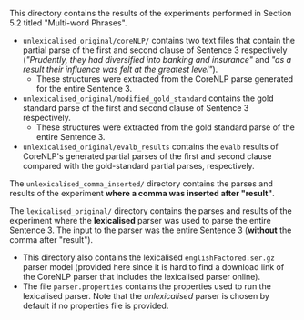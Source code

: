 This directory contains the results of the experiments performed in Section 5.2 titled "Multi-word Phrases".

- `unlexicalised_original/coreNLP/` contains two text files that contain the partial parse of the first and second clause of Sentence 3 respectively (_"Prudently, they had diversified into banking and insurance"_ and _"as a result their influence was felt at the greatest level"_).
  - These structures were extracted from the CoreNLP parse generated for the entire Sentence 3.
- `unlexicalised_original/modified_gold_standard` contains the gold standard parse of the first and second clause of Sentence 3 respectively.
  - These structures were extracted from the gold standard parse of the entire Sentence 3.
- `unlexicalised_original/evalb_results` contains the `evalb` results of CoreNLP's generated partial parses of the first and second clause compared with the gold-standard partial parses, respectively.

The `unlexicalised_comma_inserted/` directory contains the parses and results of the experiment **where a comma was inserted after "result"**.

The `lexicalised_original/` directory contains the parses and results of the experiment where the **lexicalised** parser was used to parse the entire Sentence 3. The input to the parser was the entire Sentence 3 (**without** the comma after "result").
- This directory also contains the lexicalised `englishFactored.ser.gz` parser model (provided here since it is hard to find a download link of the CoreNLP parser that includes the lexicalised parser online).
- The file `parser.properties` contains the properties used to run the lexicalised parser. Note that the _unlexicalised_ parser is chosen by default if no properties file is provided.